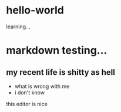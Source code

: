 # hello-world
learning...

# markdown testing...
## my recent life is shitty as hell

- what is wrong with me
- i don't know

this editor is nice
